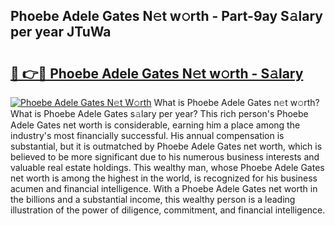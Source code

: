 ## Phoebe Adele Gates N𝚎t w𝚘rth - Part-9ay S𝚊lary per year JTuWa

# <h2><a href="http://gc2fq12.nevu.top/?p=Phoebe+Adele+Gates">🔗 👉🔴 Phoebe Adele Gates N𝚎t w𝚘rth - S𝚊lary</a></h2>

[![Phoebe Adele Gates N𝚎t W𝚘rth](https://i.imgur.com/Oavwk0R.jpeg)](http://gc2fq12.nevu.top/?p=Phoebe+Adele+Gates)
What is Phoebe Adele Gates n𝚎t w𝚘rth? What is Phoebe Adele Gates s𝚊lary per year?
This rich person's Phoebe Adele Gates net worth is considerable, earning him a place among the industry's most financially successful. His annual compensation is substantial, but it is outmatched by Phoebe Adele Gates net worth, which is believed to be more significant due to his numerous business interests and valuable real estate holdings. This wealthy man, whose Phoebe Adele Gates net worth is among the highest in the world, is recognized for his business acumen and financial intelligence. With a Phoebe Adele Gates net worth in the billions and a substantial income, this wealthy person is a leading illustration of the power of diligence, commitment, and financial intelligence.
